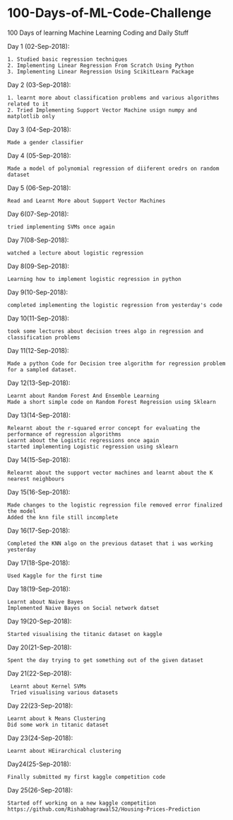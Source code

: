 # 100-Days-of-ML-Code-Challenge
   100 Days of learning Machine Learning Coding and Daily Stuff
 
 
   Day 1 (02-Sep-2018):
 
    1. Studied basic regression techniques
    2. Implementing Linear Regression From Scratch Using Python
    3. Implementing Linear Regression Using ScikitLearn Package
   
   Day 2 (03-Sep-2018):
	
	1. learnt more about classification problems and various algorithms related to it
	2. Tried Implementing Support Vector Machine usign numpy and matplotlib only

   Day 3 (04-Sep-2018):
	
	Made a gender classifier
   
   Day 4 (05-Sep-2018):
   
   	Made a model of polynomial regression of diiferent oredrs on random dataset
	
   Day 5 (06-Sep-2018):
	
	Read and Learnt More about Support Vector Machines

   Day 6(07-Sep-2018):
	
	tried implementing SVMs once again
   
   Day 7(08-Sep-2018):
   	
	watched a lecture about logistic regression

   Day 8(09-Sep-2018):
   
	Learning how to implement logistic regression in python
	
   Day 9(10-Sep-2018):
   	
	completed implementing the logistic regression from yesterday's code

   Day 10(11-Sep-2018):
	
	took some lectures about decision trees algo in regression and classification problems
	
   Day 11(12-Sep-2018):
   
    Made a python Code for Decision tree algorithm for regression problem for a sampled dataset.
    
   Day 12(13-Sep-2018):
	
	Learnt about Random Forest And Ensemble Learning
	Made a short simple code on Random Forest Regression using Sklearn
	
   Day 13(14-Sep-2018):
    
    Relearnt about the r-squared error concept for evaluating the performance of regression algorithms
    Learnt about the Logistic regressions once again
    started implementing Logistic regression using sklearn
	
   Day 14(15-Sep-2018):
   
    Relearnt about the support vector machines and learnt about the K nearest neighbours
    
   Day 15(16-Sep-2018):
   
    Made changes to the logistic regression file removed error finalized the model
    Added the knn file still incomplete
   
   Day 16(17-Sep-2018):
   
	Completed the KNN algo on the previous dataset that i was working yesterday
	
   Day 17(18-Spe-2018):
    
	Used Kaggle for the first time
	
   Day 18(19-Sep-2018):
	 
	Learnt about Naive Bayes
	Implemented Naive Bayes on Social network datset
	 
   Day 19(20-Sep-2018):

	Started visualising the titanic dataset on kaggle
	 
   Day 20(21-Sep-2018):
	
	Spent the day trying to get something out of the given dataset
	 
   Day 21(22-Sep-2018):
	 
	 Learnt about Kernel SVMs
	 Tried visualising various datasets
	 
   Day 22(23-Sep-2018):
   
	Learnt about k Means Clustering
	Did some work in titanic dataset
	
   Day 23(24-Sep-2018):
   
	Learnt about HEirarchical clustering	
	
   Day24(25-Sep-2018):
   
	Finally submitted my first kaggle competition code
    
   Day 25(26-Sep-2018):

    Started off working on a new kaggle competition
    https://github.com/Rishabhagrawal52/Housing-Prices-Prediction